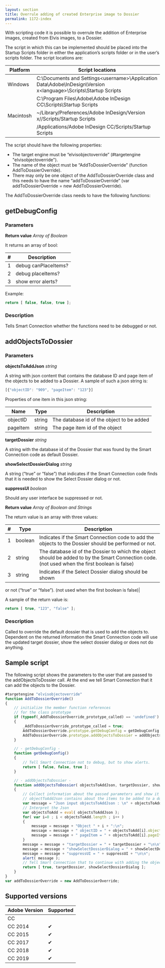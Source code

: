 ```yaml
---
layout: section
title: Overrule adding of created Enterprise image to Dossier
permalink: 1172-index
---
```


With scripting code it is possible to overrule the addition of Enterprise images, created from Elvis images, to a Dossier.

The script in which this can be implemented should be placed into the Startup Scripts folder in either the application’s scripts
folder or in the user’s scripts folder. The script locations are:

|Platform|Script locations|
|--------|----------------|
|Windows |C:\Documents and Settings\<username>\Application Data\Adobe\InDesign\Version x\<language>\Scripts\Startup Scripts|
||C:\Program Files\Adobe\Adobe InDesign CC\Scripts\Startup Scripts|
|Macintosh |~/Library/Preferences/Adobe InDesign/Version x/<language>/Scripts/Startup Scripts|
||/Applications/Adobe InDesign CC/Scripts/Startup Scripts|

The script should have the following properties:
* The target engine must be “elvisobjectoverride” (#targetengine "elvisobjectoverride").
* The name of the object must be “AddToDossierOverride” (function AddToDossierOverride).
* There may only be one object of the AddToDossierOverride class and this needs to have the name “addToDossierOverride”
(var addToDossierOverride = new AddToDossierOverride).

The AddToDossierOverride class needs to have the following functions:

## getDebugConfig

### Parameters

**Return value** *Array of Boolean*

It returns an array of bool:

|#|Description|
|-|-----------|
|1 |debug canPlaceItems?|
|2 |debug placeItems?|
|3 |show error alerts?|

Example:
```javascript
return [ false, false, true ];
```

### Description

Tells Smart Connection whether the functions need to be debugged or not.

## addObjectsToDossier

### Parameters

**objectsToAddJson** *string*

A string with json content that contains the database ID and page item of the objects to be added to a Dossier. A sample of such a json string is:
```javascript
[{"objectID": "909", "pageItem": "123"}]
```

Properties of one item in this json string:

|Name|Type|Description|
|----|----|-----------|
|objectID |string |The database id of the object to be added|
|pageItem |string |The page item id of the object|

**targetDossier** *string*

A string with the database id of the Dossier that was found by the
Smart Connection code as default Dossier.

**showSelectDossierDialog** *string*

A string (“true” or “false”) that indicates if the Smart Connection
code finds that it is needed to show the Select Dossier dialog or
not.

**suppressUI** *boolean*

Should any user interface be suppressed or not.

**Return value** *Array of Boolean and Strings*

The return value is an array with three values:

|#|Type|Description|
|-|----|-----------|
|1 |boolean |Indicates if the Smart Connection code to add the objects to the Dossier should be performed or not.|
|2 |string |The database id of the Dossier to which the object should be added to by the Smart Connection code. (not used when the first boolean is false)|
|3 |string |Indicates if the Select Dossier dialog should be shown
or not (“true” or “false”). (not used when the first
boolean is false)|

A sample of the return value is:
```javascript
return [ true, "123", "false" ];
```

### Description

Called to override the default dossier that is used to add the objects to. Dependent on the returned information the Smart Connection code will use the updated target dossier, show the select dossier dialog or does not do anything.

## Sample script

The following script shows the parameters to the user that are passed to the addObjectsToDossier call. At the end we tell Smart Connection that it can add the objects to the Dossier.

```javascript
#targetengine "elvisobjectoverride"
function AddToDossierOverride()
{
    // initialize the member function references
    // for the class prototype
    if (typeof(_AddToDossierOverride_prototype_called) == 'undefined')
    {
        _AddToDossierOverride_prototype_called = true;
        AddToDossierOverride.prototype.getDebugConfig = getDebugConfig;
        AddToDossierOverride.prototype.addObjectsToDossier = addObjectsToDossier;
    }

    // - getDebugConfig -
    function getDebugConfig()
    {
        // Tell Smart Connection not to debug, but to show alerts.
        return [ false, false, true ];
    }

    // - addObjectsToDossier -
    function addObjectsToDossier( objectsToAddJson, targetDossier, showSelectDossierDialog, suppressUI )
    {
        // Collect information about the passed parameters and show it to the user
        // objectToAddJson contains about the items to be added to a dossier.
        var message = "Json input objectsToAddJson : \n" + objectsToAddJson +"\n\nInterpreted items from Json: \n";
        // Interpret the Json
        var objectsToAdd = eval( objectsToAddJson );
        for( var i=0 ; i < objectsToAdd.length ; i++ )
        {
            message = message + "Object " + i + ":\n";
            message = message + " objectID = " + objectsToAdd[i].objectID + "\n";
            message = message + " pageItem = " + objectsToAdd[i].pageItem + "\n\n";
        }
        message = message + "targetDossier = " + targetDossier + "\n\n";
        message = message + "showSelectDossierDialog = " + showSelectDossierDialog + "\n\n";
        message = message + "suppressUI = " + suppressUI + "\n\n";
        alert( message );
        // Tell Smart Connection that to continue with adding the objects to the dossier
        return [ true, targetDossier, showSelectDossierDialog ];
    }
}
var addToDossierOverride = new AddToDossierOverride;
```

## Supported versions

| Adobe Version | Supported |
|---------------|-----------|
| CC            |           |
| CC 2014       | ✔         |
| CC 2015       | ✔         |
| CC 2017       | ✔         |
| CC 2018       | ✔         |
| CC 2019       | ✔         |